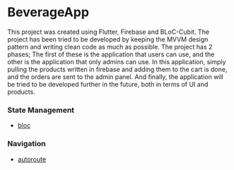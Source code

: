 # BeverageApp

This project was created using Flutter, Firebase and BLoC-Cubit. The project has been tried to be developed by keeping the MVVM design pattern and writing clean code as much as possible. The project has 2 phases; The first of these is the application that users can use, and the other is the application that only admins can use. In this application, simply pulling the products written in firebase and adding them to the cart is done, and the orders are sent to the admin panel. And finally, the application will be tried to be developed further in the future, both in terms of UI and products.

### State Management

- [bloc](https://pub.dev/packages/flutter_bloc)

### Navigation

- [autoroute](https://pub.dev/packages/auto_route)
